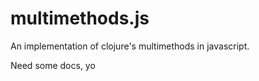 # multimethods.js

An implementation of clojure's multimethods in javascript.

Need some docs, yo



